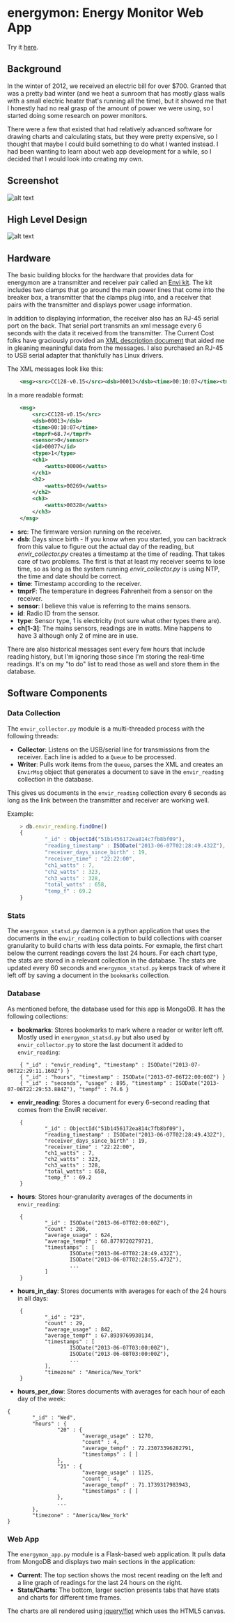 # energymon: Energy Monitor Web App #

Try it <a href="http://linstid.com/energymon">here</a>.

## Background ##
In the winter of 2012, we received an electric bill for over $700. Granted that was a pretty bad winter (and we heat a sunroom that has mostly glass walls with a small electric heater that's running all the time), but it showed me that I honestly had no real grasp of the amount of power we were using, so I started doing some research on power monitors.

There were a few that existed that had relatively advanced software for drawing charts and calculating stats, but they were pretty expensive, so I thought that maybe I could build something to do what I wanted instead. I had been wanting to learn about web app development for a while, so I decided that I would look into creating my own.

## Screenshot ##

![alt text](https://github.com/clinstid/energymon/raw/master/energymon_screenshot_2013-07-06.png "energymon screenshot")

## High Level Design ##

![alt text](https://github.com/clinstid/energymon/raw/master/high_level_design.png "energymon screenshot")

## Hardware ##
The basic building blocks for the hardware that provides data for energymon are a transmitter and receiver pair called an <a href="http://www.currentcost.net/Monitor%20Details.html">Envi kit</a>. The kit includes two clamps that go around the main power lines that come into the breaker box, a transmitter that the clamps plug into, and a receiver that pairs with the transmitter and displays power usage information.

In addition to displaying information, the receiver also has an RJ-45 serial port on the back. That serial port transmits an xml message every 6 seconds with the data it received from the transmitter. The Current Cost folks have graciously provided an <a href="http://www.currentcost.com/download/Envi%20XML%20v19%20-%202011-01-11.pdf">XML description document</a> that aided me in gleaning meaningful data from the messages. I also purchased an RJ-45 to USB serial adapter that thankfully has Linux drivers.

The XML messages look like this:

```xml
    <msg><src>CC128-v0.15</src><dsb>00013</dsb><time>00:10:07</time><tmprF>68.7</tmprF><sensor>0</sensor><id>00077</id><type>1</type><ch1><watts>00006</watts></ch1><ch2><watts>00269</watts></ch2><ch3><watts>00328</watts></ch3></msg>
```

In a more readable format:

```xml
    <msg>
        <src>CC128-v0.15</src>
        <dsb>00013</dsb>
        <time>00:10:07</time>
        <tmprF>68.7</tmprF>
        <sensor>0</sensor>
        <id>00077</id>
        <type>1</type>
        <ch1>
            <watts>00006</watts>
        </ch1>
        <h2>
            <watts>00269</watts>
        </ch2>
        <ch3>
            <watts>00328</watts>
        </ch3>
    </msg>
```

* **src**: The firmware version running on the receiver.
* **dsb**: Days since birth - If you know when you started, you can backtrack from this value to figure out the actual day of the reading, but *envir_collector.py* creates a timestamp at the time of reading. That takes care of two problems. The first is that at least my receiver seems to lose time, so as long as the system running *envir_collector.py* is using NTP, the time and date should be correct.
* **time**: Timestamp according to the receiver.
* **tmprF**: The temperature in degrees Fahrenheit from a sensor on the receiver.
* **sensor**: I believe this value is referring to the mains sensors.
* **id**: Radio ID from the sensor.
* **type**: Sensor type, 1 is electricity (not sure what other types there are).
* **ch[1-3]**: The mains sensors, readings are in watts. Mine happens to have 3 although only 2 of mine are in use.

There are also historical messages sent every few hours that include reading history, but I'm ignoring those since I'm storing the real-time readings. It's on my "to do" list to read those as well and store them in the database.

## Software Components ##

### Data Collection ###
The `envir_collector.py` module is a multi-threaded process with the following threads: 

* **Collector**: Listens on the USB/serial line for transmissions from the receiver. Each line is added to a `Queue` to be processed.
* **Writer**: Pulls work items from the `Queue`, parses the XML and creates an `EnvirMsg` object that generates a document to save in the `envir_reading` collection in the database. 

This gives us documents in the `envir_reading` collection every 6 seconds as long as the link between the transmitter and receiver are working well.

Example:
```javascript
    > db.envir_reading.findOne()
    {
            "_id" : ObjectId("51b1456172ea814c7fb8bf09"),
            "reading_timestamp" : ISODate("2013-06-07T02:28:49.432Z"),
            "receiver_days_since_birth" : 19,
            "receiver_time" : "22:22:00",
            "ch1_watts" : 7,
            "ch2_watts" : 323,
            "ch3_watts" : 328,
            "total_watts" : 658,
            "temp_f" : 69.2
    }
```

### Stats ###
The `energymon_statsd.py` daemon is a python application that uses the documents in the `envir_reading` collection to build collections with coarser granularity to build charts with less data points. For exmaple, the first chart below the current readings covers the last 24 hours. For each chart type, the stats are stored in a relevant collection in the database. The stats are updated every 60 seconds and `energymon_statsd.py` keeps track of where it left off by saving a document in the `bookmarks` collection.

### Database ###
As mentioned before, the database used for this app is MongoDB. It has the following collections:

* **bookmarks**: Stores bookmarks to mark where a reader or writer left off. Mostly used in `energymon_statsd.py` but also used by `envir_collector.py` to store the last document it added to `envir_reading`:

```
    { "_id" : "envir_reading", "timestamp" : ISODate("2013-07-06T22:29:11.160Z") }
    { "_id" : "hours", "timestamp" : ISODate("2013-07-06T22:00:00Z") }
    { "_id" : "seconds", "usage" : 895, "timestamp" : ISODate("2013-07-06T22:29:53.884Z"), "tempf" : 74.6 }
```

* **envir_reading**: Stores a document for every 6-second reading that comes from the EnviR receiver.

```
    {
            "_id" : ObjectId("51b1456172ea814c7fb8bf09"),
            "reading_timestamp" : ISODate("2013-06-07T02:28:49.432Z"),
            "receiver_days_since_birth" : 19,
            "receiver_time" : "22:22:00",
            "ch1_watts" : 7,
            "ch2_watts" : 323,
            "ch3_watts" : 328,
            "total_watts" : 658,
            "temp_f" : 69.2
    }
```

* **hours**: Stores hour-granularity averages of the documents in `envir_reading`:

```
    {
            "_id" : ISODate("2013-06-07T02:00:00Z"),
            "count" : 286,
            "average_usage" : 624,
            "average_tempf" : 68.8779720279721,
            "timestamps" : [
                    ISODate("2013-06-07T02:28:49.432Z"),
                    ISODate("2013-06-07T02:28:55.473Z"),
                    ...
            ]
    }
```

* **hours_in_day**: Stores documents with averages for each of the 24 hours in all days:

```
    {
            "_id" : "23",
            "count" : 29,
            "average_usage" : 842,
            "average_tempf" : 67.8939769930134,
            "timestamps" : [
                    ISODate("2013-06-07T03:00:00Z"),
                    ISODate("2013-06-08T03:00:00Z"),
                    ...
            ],
            "timezone" : "America/New_York"
    }
```

* **hours_per_dow**: Stores documents with averages for each hour of each day of the week:

```
{
        "_id" : "Wed",
        "hours" : {
                "20" : {
                        "average_usage" : 1270,
                        "count" : 4,
                        "average_tempf" : 72.23073396282791,
                        "timestamps" : [ ]
                },
                "21" : {
                        "average_usage" : 1125,
                        "count" : 4,
                        "average_tempf" : 71.1739317983943,
                        "timestamps" : [ ]
                },
                ...
        },
        "timezone" : "America/New_York"
}
```

### Web App ###
The `energymon_app.py` module is a Flask-based web application. It pulls data from MongoDB and displays two main sections in the application:

* **Current**: The top section shows the most recent reading on the left and a line graph of readings for the last 24 hours on the right.
* **Stats/Charts**: The bottom, larger section presents tabs that have stats and charts for different time frames.

The charts are all rendered using <a href="http://www.flotcharts.org/">jquery/flot</a> which uses the HTML5 canvas. 
